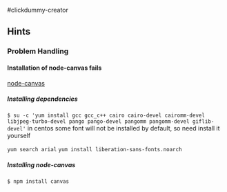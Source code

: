 #clickdummy-creator


## Hints
[node-canvas]: https://github.com/Automattic/node-canvas/wiki/_pages (Projekt Homepage)

### Problem Handling
#### Installation of node-canvas fails
[node-canvas]

##### Installing dependencies
`$ su -c 'yum install gcc gcc_c++ cairo cairo-devel cairomm-devel libjpeg-turbo-devel pango pango-devel pangomm pangomm-devel giflib-devel'`
in centos some font will not be installed by default, so need install it yourself

`yum search arial`
`yum install liberation-sans-fonts.noarch`

##### Installing node-canvas
`$ npm install canvas`
